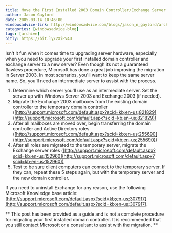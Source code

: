 ```yaml
---
title: Move the First Installed 2003 Domain Controller/Exchange Server to Another Server
author: Jason Gaylord
date: 2005-03-14 10:46:00
windowsadvice-link: http://windowsadvice.com/blogs/jason_n_gaylord/archive/2005/03/14/Migrating-Windows-Server-And-Exchange-To-Another-Server.aspx
categories: [windowsadvice-blog]
tags: [archive]
bitly: https://bit.ly/2XiPV4U
---
```


Isn't it fun when it comes time to upgrading server hardware, especially when you need to upgrade your first installed domain controller and exchange server to a new server? Even though its not a guaranteed flawless procedure, Microsoft has done a great job improving the migration in Server 2003. In most scenarios, you'll want to keep the same server name. So, you'll need an intermediate server to assist with the process.  
  
1.  Determine which server you'll use as an intermediate server. Set the server up with Windows Server 2003 and Exchange 2003 (if needed).
2.  Migrate the Exchange 2003 mailboxes from the existing domain controller to the temporary domain controller ([http://support.microsoft.com/default.aspx?scid=kb;en-us;821829](http://support.microsoft.com/default.aspx?scid=kb;en-us;821829))
3.  After all mailboxes are moved over, begin transferring the domain controller and Active Directory roles ([http://support.microsoft.com/default.aspx?scid=kb;en-us;255690](http://support.microsoft.com/default.aspx?scid=kb;en-us;255690))
4.  After all roles are migrated to the temporary server, migrate the Exchange server roles ([http://support.microsoft.com/default.aspx?scid=kb;en-us;152960](http://support.microsoft.com/default.aspx?scid=kb;en-us;152960))
5.  Test to be sure client computers can connect to the temporary server. If they can, repeat these 5 steps again, but with the temporary server and the new domain controller.

If you need to uninstall Exchange for any reason, use the following Microsoft Knowledge base article: [http://support.microsoft.com/default.aspx?scid=kb;en-us;307917](http://support.microsoft.com/default.aspx?scid=kb;en-us;307917).  
  
\*\* This post has been provided as a guide and is not a complete procedure for migrating your first installed domain controller. It is recommended that you still contact Microsoft or a consultant to assist with the migration. \*\*